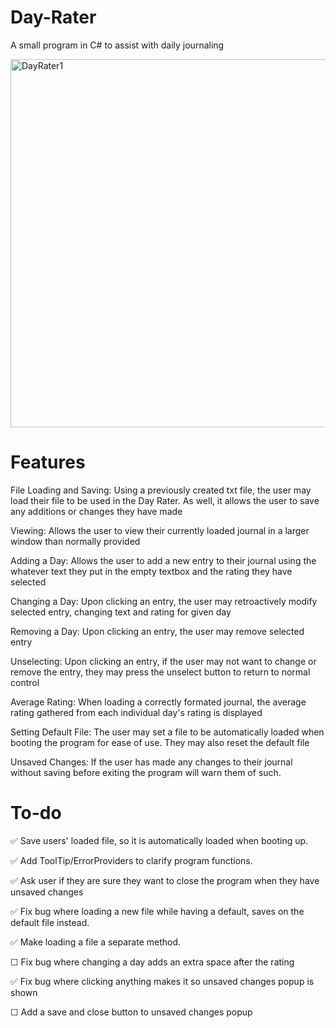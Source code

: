 # Day-Rater
A small program in C# to assist with daily journaling

<img width="589" alt="DayRater1" src="https://github.com/JorgeAgue/Day-Rater/assets/98124296/cd8271c6-2978-4b45-b9b0-65c83869faf7">

# Features
File Loading and Saving: Using a previously created txt file, the user may load their file to be used in the Day Rater. As well, it allows the user to save any additions or changes they have made

Viewing: Allows the user to view their currently loaded journal in a larger window than normally provided

Adding a Day: Allows the user to add a new entry to their journal using the whatever text they put in the empty textbox and the rating they have selected

Changing a Day: Upon clicking an entry, the user may retroactively modify selected entry, changing text and rating for given day

Removing a Day: Upon clicking an entry, the user may remove selected entry

Unselecting: Upon clicking an entry, if the user may not want to change or remove the entry, they may press the unselect button to return to normal control

Average Rating: When loading a correctly formated journal, the average rating gathered from each individual day's rating is displayed

Setting Default File: The user may set a file to be automatically loaded when booting the program for ease of use. They may also reset the default file

Unsaved Changes: If the user has made any changes to their journal without saving before exiting the program will warn them of such.

# To-do
✅ Save users' loaded file, so it is automatically loaded when booting up.

✅ Add ToolTip/ErrorProviders to clarify program functions.

✅ Ask user if they are sure they want to close the program when they have unsaved changes

✅ Fix bug where loading a new file while having a default, saves on the default file instead. 

✅ Make loading a file a separate method. 

☐ Fix bug where changing a day adds an extra space after the rating

✅ Fix bug where clicking anything makes it so unsaved changes popup is shown

☐ Add a save and close button to unsaved changes popup 
